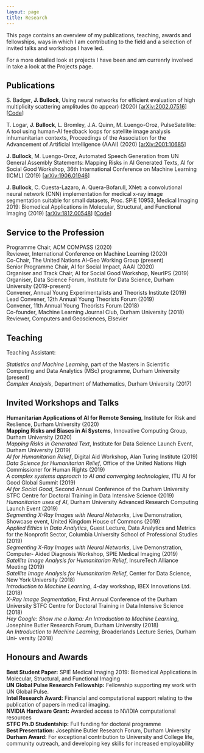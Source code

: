 ```yaml
---
layout: page
title: Research
---
```


This page contains an overview of my publications, teaching, awards and fellowships, ways in which I am contributing to the field and a selection of invited talks and workshops I have led.

For a more detailed look at projects I have been and am currenrly involved in take a look at the Projects page.

## Publications

S. Badger, **J. Bullock**, Using neural networks for efficient evaluation of high multiplicity scattering amplitudes (to appear) (2020) [[arXiv:2002.07516](https://arxiv.org/abs/2002.07516)] [[Code](https://github.com/JosephPB/n3jet)]

T. Logar, **J. Bullock**, L. Bromley, J.A. Quinn, M. Luengo-Oroz, PulseSatellite: A tool using human-AI feedback loops for satellite image analysis inhumanitarian contexts, Proceedings of the Association for the Advancement of Artificial Intelligence (AAAI) (2020) [[arXiv:2001:10685](https://arxiv.org/abs/2001.10685)]

**J. Bullock**, M. Luengo-Oroz, Automated Speech Generation from UN General Assembly Statements: Mapping Risks in AI Generated Texts, AI for Social Good Workshop, 36th International Conference on Machine Learning (ICML) (2019) [[arXiv:1906.01946](https://arxiv.org/abs/1906.01946)]

**J. Bullock**, C. Cuesta-Lazaro, A. Quera-Bofarull, XNet: a convolutional neural network (CNN) implementation for medical x-ray image segmentation suitable for small datasets, Proc. SPIE 10953, Medical Imaging 2019: Biomedical Applications in Molecular, Structural, and Functional Imaging (2019) [[arXiv:1812.00548](https://arxiv.org/abs/1812.00548)] [[Code](https://github.com/JosephPB/XNet)]

## Service to the Profession

Programme Chair, ACM COMPASS (2020)<br/>
Reviewer, International Conference on Machine Learning (2020)<br/>
Co-Chair, The United Nations AI-Geo Working Group (present)<br/>
Senior Programme Chair, AI for Social Impact, AAAI (2020)<br/>
Organiser and Track Chair, AI for Social Good Workshop, NeurIPS (2019)<br/>
Organiser, Data Science Forum, Institute for Data Science, Durham University (2019-present)<br/>
Convener, Annual Young Experimentalists and Theorists Institute (2019)<br/>
Lead Convener, 12th Annual Young Theorists Forum (2019)<br/>
Convener, 11th Annual Young Theorists Forum (2018)<br/>
Co-founder, Machine Learning Journal Club, Durham University (2018)<br/>
Reviewer, Computers and Geosciences, Elsevier<br/>

## Teaching

Teaching Assistant:

*Statistics and Machine Learning*, part of the Masters in Scientific Computing and Data Analytics (MSc) programme, Durham University (present)<br/>
*Complex Analysis*, Department of Mathematics, Durham University (2017)

## Invited Workshops and Talks

**Humanitarian Applications of AI for Remote Sensing**, Institute for Risk and Reslience, Durham University (2020)<br/>
**Mapping Risks and Biases in Ai Systems**, Innovative Computing Group, Durham University (2020)<br/> 
*Mapping Risks in Generated Text*, Institute for Data Science Launch Event, Durham University (2019)<br/>
*AI for Humanitarian Relief*, Digital Aid Workshop, Alan Turing Institute (2019)<br/>
*Data Science for Humanitarian Relief*, Office of the United Nations High Commissioner for Human Rights (2019)<br/>
*A complex systems approach to AI and converging technologies*, ITU AI for Good Global Summit (2019)<br/>
*AI for Social Good*, Second Annual Conference of the Durham University STFC Centre for Doctoral Training in Data Intensive Science (2019)<br/>
*Humanitarian uses of AI*, Durham University Advanced Research Computing Launch Event (2019)<br/>
*Segmenting X-Ray Images with Neural Networks*, Live Demonstration, Showcase event, United Kingdom House of Commons (2019)<br/>
*Applied Ethics in Data Analytics*, Guest Lecture, Data Analytics and Metrics for the Nonprofit Sector, Columbia University School of Professional Studies (2019)<br/>
*Segmenting X-Ray Images with Neural Networks*, Live Demonstration, Computer- Aided Diagnosis Workshop, SPIE Medical Imaging (2019)<br/>
*Satellite Image Analysis for Humanitarian Relief*, InsureTech Alliance Meeting (2019)<br/>
*Satellite Image Analysis for Humanitarian Relief*, Center for Data Science, New York University (2018)<br/>
*Introduction to Machine Learning*, 4-day workshop, IBEX Innovations Ltd. (2018)<br/>
*X-Ray Image Segmentation*, First Annual Conference of the Durham University STFC Centre for Doctoral Training in Data Intensive Science (2018)<br/>
*Hey Google: Show me a llama: An Introduction to Machine Learning*, Josephine Butler Research Forum, Durham University (2018)<br/>
*An Introduction to Machine Learning*, Broaderlands Lecture Series, Durham Uni- versity (2018)<br/>

## Honours and Awards

**Best Student Paper:** SPIE Medical Imaging 2019: Biomedical Applications in Molecular, Structural, and Functional Imaging<br/>
**UN Global Pulse Research Fellowship:** Fellowship supporting my work with UN Global Pulse.<br/>
**Intel Research Award:** Financial and computational support relating to the publication of papers in medical imaging.<br/>
**NVIDIA Hardware Grant:** Awarded access to NVIDIA computational resources<br/>
**STFC Ph.D Studentship:** Full funding for doctoral programme<br/>
**Best Presentation:** Josephine Butler Research Forum, Durham University<br/>
**Durham Award:** For exceptional contribution to University and College life, community outreach, and developing key skills for increased employability<br/>
